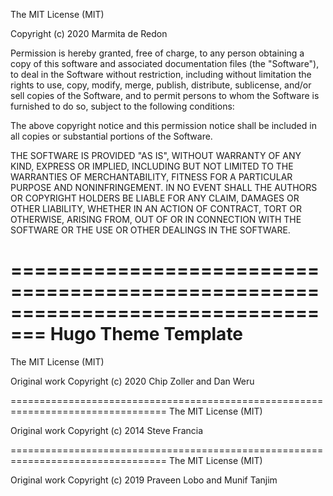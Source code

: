 The MIT License (MIT)

Copyright (c) 2020 Marmita de Redon

Permission is hereby granted, free of charge, to any person obtaining a copy
of this software and associated documentation files (the "Software"), to deal
in the Software without restriction, including without limitation the rights
to use, copy, modify, merge, publish, distribute, sublicense, and/or sell
copies of the Software, and to permit persons to whom the Software is
furnished to do so, subject to the following conditions:

The above copyright notice and this permission notice shall be included in all
copies or substantial portions of the Software.

THE SOFTWARE IS PROVIDED "AS IS", WITHOUT WARRANTY OF ANY KIND, EXPRESS OR
IMPLIED, INCLUDING BUT NOT LIMITED TO THE WARRANTIES OF MERCHANTABILITY,
FITNESS FOR A PARTICULAR PURPOSE AND NONINFRINGEMENT. IN NO EVENT SHALL THE
AUTHORS OR COPYRIGHT HOLDERS BE LIABLE FOR ANY CLAIM, DAMAGES OR OTHER
LIABILITY, WHETHER IN AN ACTION OF CONTRACT, TORT OR OTHERWISE, ARISING FROM,
OUT OF OR IN CONNECTION WITH THE SOFTWARE OR THE USE OR OTHER DEALINGS IN THE
SOFTWARE.



=================================================================================
Hugo Theme Template
=================================================================================
The MIT License (MIT)

Original work Copyright (c) 2020 Chip Zoller and Dan Weru

=================================================================================
The MIT License (MIT)

Original work Copyright (c) 2014 Steve Francia

=================================================================================
The MIT License (MIT)

Original work Copyright (c) 2019 Praveen Lobo and Munif Tanjim

